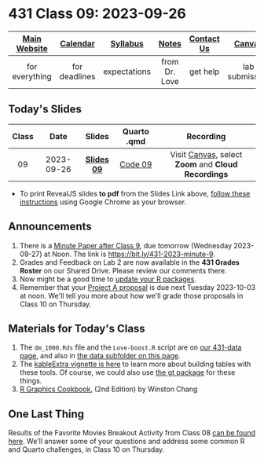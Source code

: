 # 431 Class 09: 2023-09-26

[Main Website](https://thomaselove.github.io/431-2023/) | [Calendar](https://thomaselove.github.io/431-2023/calendar.html) | [Syllabus](https://thomaselove.github.io/431-syllabus-2023/) | [Notes](https://thomaselove.github.io/431-notes/) | [Contact Us](https://thomaselove.github.io/431-2023/contact.html) | [Canvas](https://canvas.case.edu) | [Data and Code](https://github.com/THOMASELOVE/431-data)
:-----------: | :--------------: | :----------: | :---------: | :-------------: | :-----------: | :------------:
for everything | for deadlines | expectations | from Dr. Love | get help | lab submission | for downloads

## Today's Slides

Class | Date | Slides | Quarto .qmd | Recording
:---: | :--------: | :------: | :------: | :-------------:
09 | 2023-09-26 | **[Slides 09](https://thomaselove.github.io/431-slides-2023/class09.html)** | [Code 09](https://thomaselove.github.io/431-slides-2023/class09.qmd) | Visit [Canvas](https://canvas.case.edu/), select **Zoom** and **Cloud Recordings**

- To print RevealJS slides **to pdf** from the Slides Link above, [follow these instructions](https://quarto.org/docs/presentations/revealjs/presenting.html#print-to-pdf) using Google Chrome as your browser.

## Announcements

1. There is a [Minute Paper after Class 9](https://bit.ly/431-2023-minute-9), due tomorrow (Wednesday 2023-09-27) at Noon. The link is <https://bit.ly/431-2023-minute-9>.
2. Grades and Feedback on Lab 2 are now available in the **431 Grades Roster** on our Shared Drive. Please review our comments there.
3. Now might be a good time to [update your R packages](https://thomaselove.github.io/431-2023/software.html#updating-your-r-packages).
4. Remember that your [Project A proposal](https://thomaselove.github.io/431-projectA-2023/) is due next Tuesday 2023-10-03 at noon. We'll tell you more about how we'll grade those proposals in Class 10 on Thursday.
 
## Materials for Today's Class

1. The `dm_1000.Rds` file and the `Love-boost.R` script are on [our 431-data page](https://github.com/THOMASELOVE/431-data), and also in [the data subfolder on this page](https://github.com/THOMASELOVE/431-classes-2023/tree/main/class09/data).
2. The [kableExtra vignette is here](https://cran.r-project.org/web/packages/kableExtra/vignettes/awesome_table_in_html.html) to learn more about building tables with these tools. Of course, we could also use [the gt package](https://gt.rstudio.com/) for these things.
3. [R Graphics Cookbook](https://r-graphics.org/), (2nd Edition) by Winston Chang

## One Last Thing

Results of the Favorite Movies Breakout Activity from Class 08 [can be found here](https://github.com/THOMASELOVE/431-classes-2023/blob/main/movies/breakout1_results.md). We'll answer some of your questions and address some common R and Quarto challenges, in Class 10 on Thursday.


